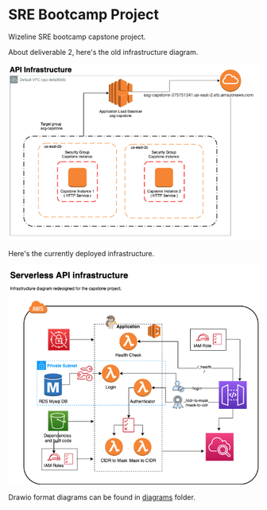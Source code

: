 # SRE Bootcamp Project

Wizeline SRE bootcamp capstone project.

About deliverable 2, here's the old infrastructure diagram.

![old-infra](./diagrams/previous-infra.png)

Here's the currently deployed infrastructure.

![current infra](./diagrams/new-infra.png)

Drawio format diagrams can be found in [diagrams](./diagrams/) folder.

